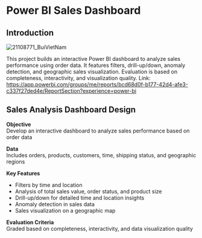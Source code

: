 # Power BI Sales Dashboard
## Introduction
![21108771_BuiVietNam](https://github.com/user-attachments/assets/19582a56-d40f-4e26-a077-3af934447486)

This project builds an interactive Power BI dashboard to analyze sales performance using order data. It features filters, drill-up/down, anomaly detection, and geographic sales visualization. Evaluation is based on completeness, interactivity, and visualization quality.
Link: https://app.powerbi.com/groups/me/reports/bcd68d0f-b177-42d4-afe3-c337f27ded4e/ReportSection?experience=power-bi


## Sales Analysis Dashboard Design  

**Objective**  
Develop an interactive dashboard to analyze sales performance based on order data  

**Data**  
Includes orders, products, customers, time, shipping status, and geographic regions  

**Key Features**  
* Filters by time and location  
* Analysis of total sales value, order status, and product size  
* Drill-up/down for detailed time and location insights  
* Anomaly detection in sales data  
* Sales visualization on a geographic map  

**Evaluation Criteria**  
Graded based on completeness, interactivity, and data visualization quality  
